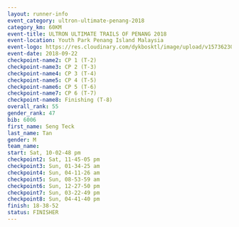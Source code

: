 ```yaml
---
layout: runner-info 
event_category: ultron-ultimate-penang-2018 
category_km: 60KM 
event-title: ULTRON ULTIMATE TRAILS OF PENANG 2018 
event-location: Youth Park Penang Island Malaysia 
event-logo: https://res.cloudinary.com/dykbosktl/image/upload/v1573623002/Logo/ULTRO_2018_LOGO_btp5xw.jpg 
event-date: 2018-09-22 
checkpoint-name2: CP 1 (T-2) 
checkpoint-name3: CP 2 (T-3) 
checkpoint-name4: CP 3 (T-4) 
checkpoint-name5: CP 4 (T-5) 
checkpoint-name6: CP 5 (T-6) 
checkpoint-name7: CP 6 (T-7) 
checkpoint-name8: Finishing (T-8) 
overall_rank: 55
gender_rank: 47
bib: 6006
first_name: Seng Teck
last_name: Tan
gender: M
team_name: 
start: Sat, 10-02-48 pm
checkpoint2: Sat, 11-45-05 pm
checkpoint3: Sun, 01-34-25 am
checkpoint4: Sun, 04-11-26 am
checkpoint5: Sun, 08-53-59 am
checkpoint6: Sun, 12-27-50 pm
checkpoint7: Sun, 03-22-49 pm
checkpoint8: Sun, 04-41-40 pm
finish: 18-38-52
status: FINISHER
---
```

